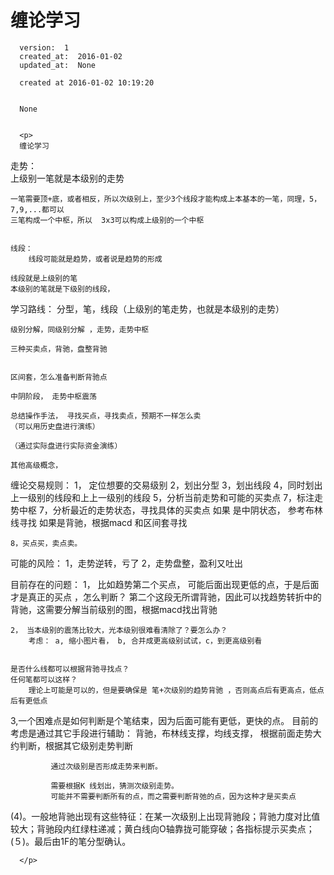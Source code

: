 
  # 缠论学习

      version:  1
      created_at:  2016-01-02
      updated_at:  None

      created at 2016-01-02 10:19:20 


      None


      <p>
      缠论学习
走势：  
    上级别一笔就是本级别的走势
    
    一笔需要顶+底，或者相反，所以次级别上，至少3个线段才能构成上本基本的一笔，同理，5，7,9,...都可以
    三笔构成一个中枢，所以  3x3可以构成上级别的一个中枢
    
    
    线段： 
        线段可能就是趋势，或者说是趋势的形成
        
    线段就是上级别的笔
    本级别的笔就是下级别的线段， 
    
    
    
学习路线：
    分型，笔，线段（上级别的笔走势，也就是本级别的走势）
    
    级别分解，同级别分解 ，走势，走势中枢
    
    三种买卖点，背驰，盘整背驰
    
        
    区间套，怎么准备判断背驰点
    
    中阴阶段， 走势中枢震荡
    
    总结操作手法， 寻找买点，寻找卖点，预期不一样怎么卖
    （可以用历史盘进行演练）
    
    （通过实际盘进行实际资金演练）    
    
    其他高级概念，
          
        
缠论交易规则：
	1， 定位想要的交易级别
	2，划出分型
	3，划出线段
	4，同时划出上一级别的线段和上上一级别的线段
	5，分析当前走势和可能的买卖点
	7，标注走势中枢
	7，分析最近的走势状态，寻找具体的买卖点
		如果 是中阴状态， 参考布林线寻找
		如果是背驰，根据macd 和区间套寻找
		
	8，买点买，卖点卖。
	
可能的风险：
	1，走势逆转，亏了
	2，走势盘整，盈利又吐出
	
目前存在的问题：
    1， 比如趋势第二个买点， 可能后面出现更低的点，于是后面才是真正的买点 ，怎么判断？
        第二个这段无所谓背驰，因此可以找趋势转折中的背驰，这需要分解当前级别的图，根据macd找出背驰
        
    2， 当本级别的震荡比较大，光本级别很难看清除了？要怎么办？
        考虑： a, 缩小图片看， b, 合并成更高级别试试，c，到更高级别看
        
        
    是否什么线都可以根据背驰寻找点？
    任何笔都可以这样？
        理论上可能是可以的，但是要确保是 笔+次级别的趋势背驰 ，否则高点后有更高点，低点后有更低点
        
        
   3,一个困难点是如何判断是个笔结束，因为后面可能有更低，更快的点。
        目前的考虑是通过其它手段进行辅助：
             背驰，布林线支撑，均线支撑，  根据前面走势大约判断，根据其它级别走势判断
             
             通过次级别是否形成走势来判断。
             
             需要根据K 线划出，猜测次级别走势。
             可能并不需要判断所有的点，而之需要判断背弛的点，因为这种才是买卖点
             
             
             
             
   (4)。一般地背驰出现有这些特征：在某一次级别上出现背驰段；背驰力度对比值较大；背驰段内红绿柱递减；黄白线向O轴靠拢可能穿破；各指标提示买卖点；
  (５)。最后由1F的笔分型确认。          
             

      </p>

  
